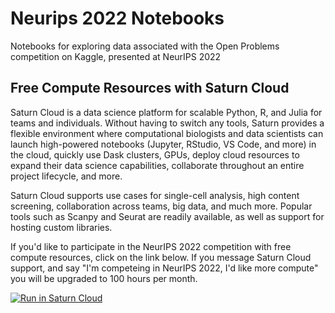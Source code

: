 # Neurips 2022 Notebooks
Notebooks for exploring data associated with the Open Problems competition on Kaggle, presented at NeurIPS 2022

## Free Compute Resources with Saturn Cloud

Saturn Cloud is a data science platform for scalable Python, R, and Julia for teams and individuals. Without having to switch any tools, Saturn provides a flexible environment where computational biologists and data scientists can launch high-powered notebooks (Jupyter, RStudio, VS Code, and more) in the cloud, quickly use Dask clusters, GPUs, deploy cloud resources to expand their data science capabilities, collaborate throughout an entire project lifecycle, and more.

Saturn Cloud supports use cases for single-cell analysis, high content screening, collaboration across teams, big data, and much more. Popular tools such as Scanpy and Seurat are readily available, as well as support for hosting custom libraries.

If you'd like to participate in the NeurIPS 2022 competition with free compute resources, click on the link below. If you message Saturn Cloud support, and say  "I'm competeing in NeurIPS 2022, I'd like more compute" you will be upgraded to 100 hours per month.

<a href="https://app.community.saturnenterprise.io/dash/resources?recipeUrl=https://raw.githubusercontent.com/openproblems-bio/neurips_2022_notebooks/main/.saturn/saturn.json" target="_blank" rel="noopener">
  <img src="https://saturncloud.io/images/embed/run-in-saturn-cloud.svg" alt="Run in Saturn Cloud"/>
</a>
